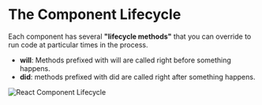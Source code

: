 # The Component Lifecycle

Each component has several __"lifecycle methods"__ that you can override to run code
at particular times in the process.

 - __will__: Methods prefixed with will are called right before something happens.
 - __did__: methods prefixed with did are called right after something happens.
 
![React Component Lifecycle](http://i.imgur.com/staPIlC.png "React Component Lifecycle")